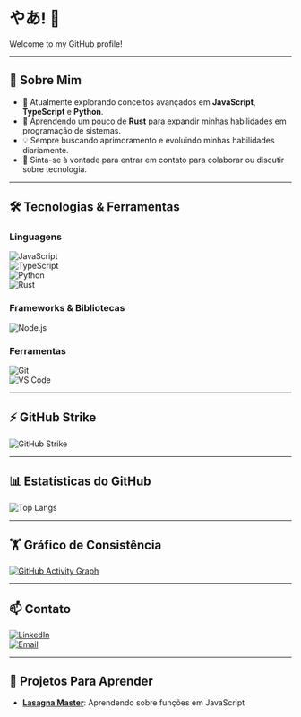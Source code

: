 # やあ! 👋  

Welcome to my GitHub profile!  

---

## 🚀 Sobre Mim  
- 🔭 Atualmente explorando conceitos avançados em **JavaScript**, **TypeScript** e **Python**.  
- 🌱 Aprendendo um pouco de **Rust** para expandir minhas habilidades em programação de sistemas.  
- 💡 Sempre buscando aprimoramento e evoluindo minhas habilidades diariamente.  
- 💬 Sinta-se à vontade para entrar em contato para colaborar ou discutir sobre tecnologia.  

---

## 🛠️ Tecnologias & Ferramentas  

### Linguagens  
![JavaScript](https://img.shields.io/badge/JavaScript-F7DF1E?style=for-the-badge&logo=javascript&logoColor=black)  
![TypeScript](https://img.shields.io/badge/TypeScript-3178C6?style=for-the-badge&logo=typescript&logoColor=white)  
![Python](https://img.shields.io/badge/Python-3776AB?style=for-the-badge&logo=python&logoColor=white)  
![Rust](https://img.shields.io/badge/Rust-000000?style=for-the-badge&logo=rust&logoColor=white)  

### Frameworks & Bibliotecas  
![Node.js](https://img.shields.io/badge/Node.js-339933?style=for-the-badge&logo=nodedotjs&logoColor=white)  

### Ferramentas  
![Git](https://img.shields.io/badge/Git-F05032?style=for-the-badge&logo=git&logoColor=white)  
![VS Code](https://img.shields.io/badge/VS%20Code-007ACC?style=for-the-badge&logo=visualstudiocode&logoColor=white)  

---

## ⚡ GitHub Strike  

![GitHub Strike](https://github-readme-streak-stats.herokuapp.com/?user=visionsPercosits&theme=tokyonight&hide_border=true)  

---

## 📊 Estatísticas do GitHub  

![Top Langs](https://github-readme-stats.vercel.app/api/top-langs/?username=visionsPercosits&layout=compact&theme=tokyonight&hide_border=true)  

---

## 🏋️ Gráfico de Consistência  

[![GitHub Activity Graph](https://github-readme-activity-graph.vercel.app/graph?username=visionsPercosits&bg_color=ffffff&color=9e4c98&line=00ecf0&point=000000&area=true&hide_border=true)](https://github.com/ashutosh00710/github-readme-activity-graph)  

---

## 📫 Contato  

[![LinkedIn](https://img.shields.io/badge/LinkedIn-0A66C2?style=for-the-badge&logo=linkedin&logoColor=white)](https://linkedin.com/in/your-profile)  
[![Email](https://img.shields.io/badge/Email-D14836?style=for-the-badge&logo=gmail&logoColor=white)](mailto:your-email@example.com)  

---

## 🌟 Projetos Para Aprender  

- **[Lasagna Master](https://github.com/visionsPercosits/lasagna-master)**: Aprendendo sobre funções em JavaScript  

